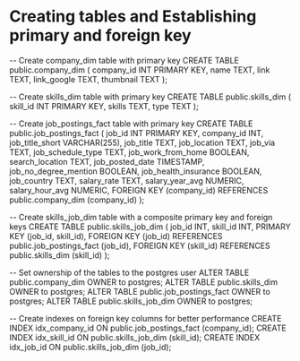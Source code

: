 # Creating tables and Establishing primary and foreign key 

-- Create company_dim table with primary key
CREATE TABLE public.company_dim
(
    company_id INT PRIMARY KEY,
    name TEXT,
    link TEXT,
    link_google TEXT,
    thumbnail TEXT
);

-- Create skills_dim table with primary key
CREATE TABLE public.skills_dim
(
    skill_id INT PRIMARY KEY,
    skills TEXT,
    type TEXT
);

-- Create job_postings_fact table with primary key
CREATE TABLE public.job_postings_fact
(
    job_id INT PRIMARY KEY,
    company_id INT,
    job_title_short VARCHAR(255),
    job_title TEXT,
    job_location TEXT,
    job_via TEXT,
    job_schedule_type TEXT,
    job_work_from_home BOOLEAN,
    search_location TEXT,
    job_posted_date TIMESTAMP,
    job_no_degree_mention BOOLEAN,
    job_health_insurance BOOLEAN,
    job_country TEXT,
    salary_rate TEXT,
    salary_year_avg NUMERIC,
    salary_hour_avg NUMERIC,
    FOREIGN KEY (company_id) REFERENCES public.company_dim (company_id)
);

-- Create skills_job_dim table with a composite primary key and foreign keys
CREATE TABLE public.skills_job_dim
(
    job_id INT,
    skill_id INT,
    PRIMARY KEY (job_id, skill_id),
    FOREIGN KEY (job_id) REFERENCES public.job_postings_fact (job_id),
    FOREIGN KEY (skill_id) REFERENCES public.skills_dim (skill_id)
);

-- Set ownership of the tables to the postgres user
ALTER TABLE public.company_dim OWNER to postgres;
ALTER TABLE public.skills_dim OWNER to postgres;
ALTER TABLE public.job_postings_fact OWNER to postgres;
ALTER TABLE public.skills_job_dim OWNER to postgres;

-- Create indexes on foreign key columns for better performance
CREATE INDEX idx_company_id ON public.job_postings_fact (company_id);
CREATE INDEX idx_skill_id ON public.skills_job_dim (skill_id);
CREATE INDEX idx_job_id ON public.skills_job_dim (job_id);
